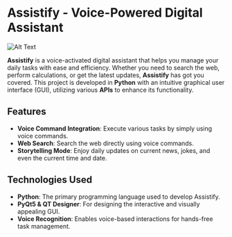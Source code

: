 # Assistify - Voice-Powered Digital Assistant
![Alt Text]([image_url](https://www.google.com/url?sa=i&url=https%3A%2F%2Fassistify.agency%2F&psig=AOvVaw2bK8uMObjRKj-BhsC30f0l&ust=1733594521385000&source=images&cd=vfe&opi=89978449&ved=0CBQQjRxqFwoTCPDJ7P7ck4oDFQAAAAAdAAAAABAE))

**Assistify** is a voice-activated digital assistant that helps you manage your daily tasks with ease and efficiency. Whether you need to search the web, perform calculations, or get the latest updates, **Assistify** has got you covered. This project is developed in **Python** with an intuitive graphical user interface (GUI), utilizing various **APIs** to enhance its functionality.


## Features

- **Voice Command Integration**: Execute various tasks by simply using voice commands.
- **Web Search**: Search the web directly using voice commands.
- **Storytelling Mode**: Enjoy daily updates on current news, jokes, and even the current time and date.

## Technologies Used

- **Python**: The primary programming language used to develop Assistify.
- **PyQt5 & QT Designer**: For designing the interactive and visually appealing GUI.
- **Voice Recognition**: Enables voice-based interactions for hands-free task management.
